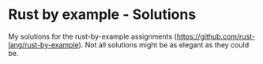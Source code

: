 # Rust by example - Solutions

My solutions for the rust-by-example assignments (https://github.com/rust-lang/rust-by-example).
Not all solutions might be as elegant as they could be.
